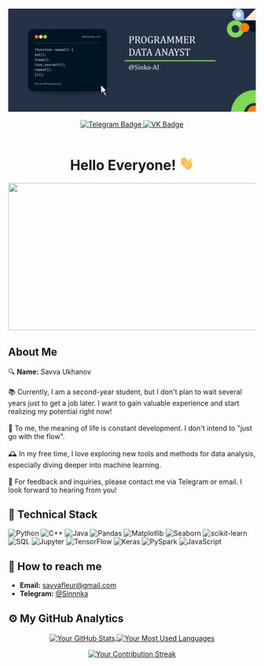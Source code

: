 ![Image alt](https://github.com/Sinka-ai/Sinka-ai/raw/main/banner.png)
<div id="header" align="center">
<div id="badges">
  <a href="https://t.me/Sinnnka">
    <img src="https://img.shields.io/badge/Telegram-blue?style=for-the-badge&logo=telegram&logoColor=white" alt="Telegram Badge"/>
  </a>
  <a href="https://vk.com/sinkawastaken">
    <img src="https://img.shields.io/badge/VK-blue?style=for-the-badge&logo=vk&logoColor=white" alt="VK Badge"/>
  </a>
  </div>
  <img src="https://komarev.com/ghpvc/?username=sinka-ai&style=flat-square&color=blue" alt=""/>
  
  <h1>
  Hello Everyone!
    <img src="https://github.com/fringer2423/Fringer2423/raw/main/assets/wave.gif" width = 30 alt =""/>
</h1>
</div>

  <img src="https://media.tenor.com/UiX3cAoTV8YAAAAd/retrowave.gif" width="600" height="300"/>

##  About Me

🔍 **Name:** Savva Ukhanov  
<br>📚 Currently, I am a second-year student, but I don't plan to wait several years just to get a job later. I want to gain valuable experience and start realizing my potential right now!  
<br>🎯 To me, the meaning of life is constant development. I don't intend to "just go with the flow".  
<br>🕰️ In my free time, I love exploring new tools and methods for data analysis, especially diving deeper into machine learning.  
<br>💌 For feedback and inquiries, please contact me via Telegram or email. I look forward to hearing from you!

## 🔧 Technical Stack

![Python](https://img.shields.io/badge/-Python-3776AB?logo=Python&logoColor=white) 
![C++](https://img.shields.io/badge/-C++-3776AB?logo=cpp&logoColor=white) 
![Java](https://img.shields.io/badge/-Java-3776AB?logo=Java&logoColor=white) 
![Pandas](https://img.shields.io/badge/-Pandas-3776AB?logo=pandas&logoColor=white) 
![Matplotlib](https://img.shields.io/badge/-Matplotlib-3776AB?logo=matplotlib&logoColor=white) 
![Seaborn](https://img.shields.io/badge/-Seaborn-3776AB?logo=seaborn&logoColor=white) 
![scikit-learn](https://img.shields.io/badge/-scikit_learn-3776AB?logo=scikit-learn&logoColor=white) 
![SQL](https://img.shields.io/badge/-SQL-3776AB?logo=postgresql&logoColor=white) 
![Jupyter](https://img.shields.io/badge/-Jupyter-3776AB?logo=jupyter&logoColor=white) 
![TensorFlow](https://img.shields.io/badge/-TensorFlow-3776AB?logo=tensorflow&logoColor=white) 
![Keras](https://img.shields.io/badge/-Keras-3776AB?logo=keras&logoColor=white) 
![PySpark](https://img.shields.io/badge/-PySpark-3776AB?logo=apache-spark&logoColor=white) 
![JavaScript](https://img.shields.io/badge/-JavaScript-3776AB?logo=JavaScript&logoColor=white) 

## 📮 How to reach me

- **Email:** savvafleur@gmail.com
- **Telegram:** <a href="https://t.me/Sinnnka">@Sinnnka</a>

## ⚙️ My GitHub Analytics

<p align="center">
  <a href="https://github.com/Sinka-ai">
    <img align="center" src="https://github-readme-stats.vercel.app/api?username=Sinka-ai&show_icons=true&theme=radical" alt="Your GitHub Stats" width="480" />
  </a>
  <a href="https://github.com/Sinka-ai">
    <img align="center" src="https://github-readme-stats.vercel.app/api/top-langs/?username=Sinka-ai&theme=radical&layout=compact" alt="Your Most Used Languages" width="320" />
  </a>
</p>

<p align="center">
  <a href="https://github.com/Sinka-ai">
    <img align="center" src="https://github-readme-streak-stats.herokuapp.com/?user=Sinka-ai&theme=radical" alt="Your Contribution Streak" width="480" />
  </a>
</p>



<!--
**Sinka-ai/Sinka-ai** is a ✨ _special_ ✨ repository because its `README.md` (this file) appears on your GitHub profile.

Here are some ideas to get you started:

- 🔭 I’m currently working on ...
- 🌱 I’m currently learning ...
- 👯 I’m looking to collaborate on ...
- 🤔 I’m looking for help with ...
- 💬 Ask me about ...
- 📫 How to reach me: ...
- 😄 Pronouns: ...
- ⚡ Fun fact: ...
-->
